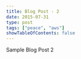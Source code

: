 ```yaml
---
title: Blog Post - 2
date: 2015-07-31
type: post
tags: ["peace", "aws"]
showTableOfContents: false
---
```



Sample Blog Post 2